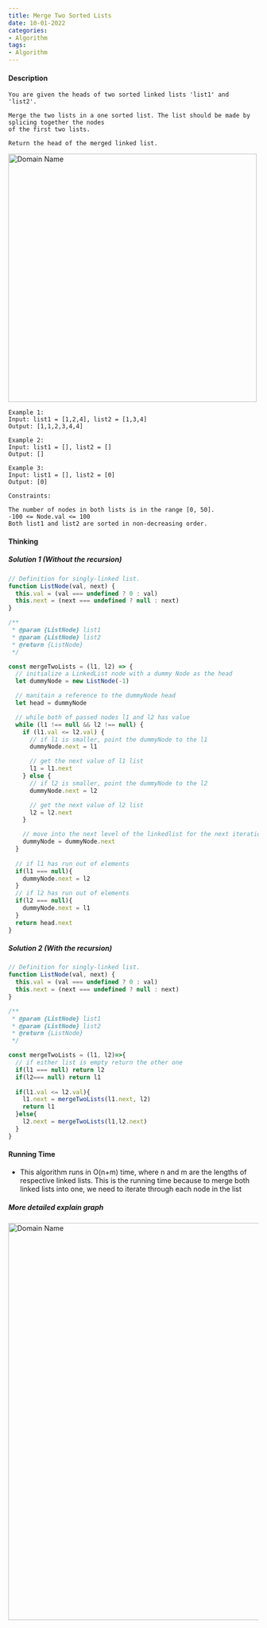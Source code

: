 ```yaml
---
title: Merge Two Sorted Lists 
date: 10-01-2022 
categories:
- Algorithm 
tags:
- Algorithm
---
```


#### Description

    You are given the heads of two sorted linked lists 'list1' and 'list2'.
    
    Merge the two lists in a one sorted list. The list should be made by splicing together the nodes 
    of the first two lists.

    Return the head of the merged linked list.

<img src="../../../../../assets/images/merge_2_sorted.jpeg" width="500" alt="Domain Name">

    Example 1:
    Input: list1 = [1,2,4], list2 = [1,3,4]
    Output: [1,1,2,3,4,4]

    Example 2:
    Input: list1 = [], list2 = []
    Output: []

    Example 3:
    Input: list1 = [], list2 = [0]
    Output: [0]

    Constraints:
    
    The number of nodes in both lists is in the range [0, 50].
    -100 <= Node.val <= 100
    Both list1 and list2 are sorted in non-decreasing order.

#### Thinking

##### Solution 1 (Without the recursion)

```javascript
// Definition for singly-linked list.
function ListNode(val, next) {
  this.val = (val === undefined ? 0 : val)
  this.next = (next === undefined ? null : next)
}

/**
 * @param {ListNode} list1
 * @param {ListNode} list2
 * @return {ListNode}
 */

const mergeTwoLists = (l1, l2) => {
  // initialize a LinkedList node with a dummy Node as the head
  let dummyNode = new ListNode(-1)

  // manitain a reference to the dummyNode head
  let head = dummyNode

  // while both of passed nodes l1 and l2 has value
  while (l1 !== null && l2 !== null) {
    if (l1.val <= l2.val) {
      // if l1 is smaller, point the dummyNode to the l1
      dummyNode.next = l1 

      // get the next value of l1 list
      l1 = l1.next
    } else {
      // if l2 is smaller, point the dummyNode to the l2
      dummyNode.next = l2

      // get the next value of l2 list
      l2 = l2.next
    }

    // move into the next level of the linkedlist for the next iteration
    dummyNode = dummyNode.next
  }
  
  // if l1 has run out of elements
  if(l1 === null){
    dummyNode.next = l2
  }
  // if l2 has run out of elements
  if(l2 === null){
    dummyNode.next = l1
  }
  return head.next
}
```

##### Solution 2 (With the recursion)

```javascript
// Definition for singly-linked list.
function ListNode(val, next) {
  this.val = (val === undefined ? 0 : val)
  this.next = (next === undefined ? null : next)
}

/**
 * @param {ListNode} list1
 * @param {ListNode} list2
 * @return {ListNode}
 */

const mergeTwoLists = (l1, l2)=>{
  // if either list is empty return the other one
  if(l1 === null) return l2
  if(l2=== null) return l1
  
  if(l1.val <= l2.val){
    l1.next = mergeTwoLists(l1.next, l2)
    return l1
  }else{
    l2.next = mergeTwoLists(l1,l2.next)
  }
}
```

#### Running Time
- This algorithm runs in O(n+m) time, where n and m are the lengths of respective linked lists. This is the running time because to merge both linked lists into one, we need to iterate through each node in the list

##### More detailed explain graph
<img src="../../../../../assets/images/Merge-Two-Sorted-LinkedLists.jpeg" width="800" alt="Domain Name">



